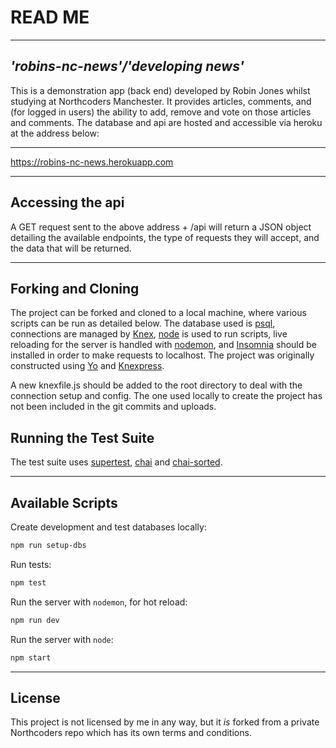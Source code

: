 # **READ ME**
---
## *'robins-nc-news'/'developing news'*

This is a demonstration app (back end) developed by Robin Jones whilst studying at Northcoders Manchester. It provides articles, comments, and (for logged in users) the ability to add, remove and vote on those articles and comments. The database and api are hosted and accessible via heroku at the address below:

---
https://robins-nc-news.herokuapp.com

---

## Accessing the api

A GET request sent to the above address + /api will return a JSON object detailing the available endpoints, the type of requests they will accept, and the data that will be returned. 

---

## Forking and Cloning

The project can be forked and cloned to a local machine, where various scripts can be run as detailed below. The database used is [psql](https://www.postgresql.org/), connections are managed by [Knex](https://knexjs.org), [node](https://www.npmjs.com/) is used to run scripts, live reloading for the server is handled with [nodemon](https://www.npmjs.com/package/nodemon), and [Insomnia](https://insomnia.rest/) should be installed in order to make requests to localhost. The project was originally constructed using [Yo](https://www.npmjs.com/package/yo) and [Knexpress](https://www.npmjs.com/package/generator-knexpress).

A new knexfile.js should be added to the root directory to deal with the connection setup and config. The one used locally to create the project has not been included in the git commits and uploads.




## Running the Test Suite
The test suite uses [supertest](https://www.npmjs.com/package/supertest),  [chai](https://www.chaijs.com/) and [chai-sorted](https://www.npmjs.com/package/chai-sorted).
 


---

## Available Scripts

Create development and test databases locally:

```bash
npm run setup-dbs
```

Run tests:

```bash
npm test
```

Run the server with `nodemon`, for hot reload:

```bash
npm run dev
```

Run the server with `node`:

```bash
npm start
```

---
## License
This project is not licensed by me in any way, but it *is* forked from a private Northcoders repo which has its own terms and conditions.